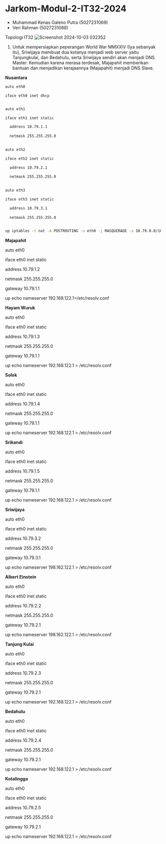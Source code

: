 # Jarkom-Modul-2-IT32-2024

- Muhammad Kenas Galeno Putra (5027231069)
- Veri Rahman (5027231088)

Topologi IT32
![Screenshot 2024-10-03 032352](https://github.com/user-attachments/assets/a0226adb-891c-4ae4-adba-23c41c2e3d45)

1. Untuk mempersiapkan peperangan World War MMXXIV (Iya sebanyak itu), Sriwijaya membuat dua kotanya menjadi web server yaitu Tanjungkulai, dan Bedahulu, serta Sriwijaya sendiri akan menjadi DNS Master. Kemudian karena merasa terdesak, Majapahit memberikan bantuan dan menjadikan kerajaannya (Majapahit) menjadi DNS Slave.

**Nusantara**
```bash
auto eth0

iface eth0 inet dhcp


auto eth1 

iface eth1 inet static

  address 10.79.1.1
  
  netmask 255.255.255.0
  

auto eth2

iface eth2 inet static

  address 10.79.2.1
  
  netmask 255.255.255.0
  

auto eth3

iface eth3 inet static

  address 10.79.3.1
  
  netmask 255.255.255.0
  

up iptables -t nat -A POSTROUTING -o eth0 -j MASQUERADE -s 10.79.0.0/16
```

**Majapahit**

auto eth0

iface eth0 inet static

  address 10.79.1.2
  
  netmask 255.255.255.0
  
  gateway 10.79.1.1
  

up echo nameserver 192.168.122.1>/etc/resolv.conf


**Hayam Wuruk**


auto eth0 

iface eth0 inet static

  address 10.79.1.3
  
  netmask 255.255.255.0
  
  gateway 10.79.1.1
  

up echo nameserver 192.168.122.1 > /etc/resolv.conf


**Solok**


auto eth0

iface eth0 inet static

  address 10.79.1.4
  
  netmask 255.255.255.0
  
  gateway 10.79.1.1
  

up echo nameserver 192.168.122.1 > /etc/resolv.conf


**Srikandi**


auto eth0

iface eth0 inet static

  address 10.79.1.5
  
  netmask 255.255.255.0
  
  gateway 10.79.1.1
  

up echo nameserver 192.168.122.1 > /etc/resolv.conf


**Sriwijaya**


auto eth0

iface eth0 inet static

  address 10.79.3.2
  
  netmask 255.255.255.0
  
  gateway 10.79.3.1
  

up echo nameserver 198.162.122.1 > /etc/resolv.conf


**Albert Einstein**


auto eth0

iface eth0 inet static

  address 10.79.2.2
  
  netmask 255.255.255.0
  
  gateway 10.79.2.1
  

up echo nameserver 198.162.122.1 > /etc/resolv.conf


**Tanjung Kulai**


auto eth0

iface eth0 inet static

  address 10.79.2.3
  
  netmask 255.255.255.0
  
  gateway 10.79.2.1
  

up echo nameserver 192.168.122.1 > /etc/resolv.conf


**Bedahulu**


auto eth0

iface eth0 inet static

  address 10.79.2.4
  
  netmask 255.255.255.0
  
  gateway 10.79.2.1
  

up echo nameserver 192.168.122.1 > /etc/resolv.conf


**Kotalingga**


auto eth0

iface eth0 inet static

  address 10.79.2.5
  
  netmask 255.255.255.0
  
  gateway 10.79.2.1
  

up echo nameserver 192.168.122.1 > /etc/resolv.conf


